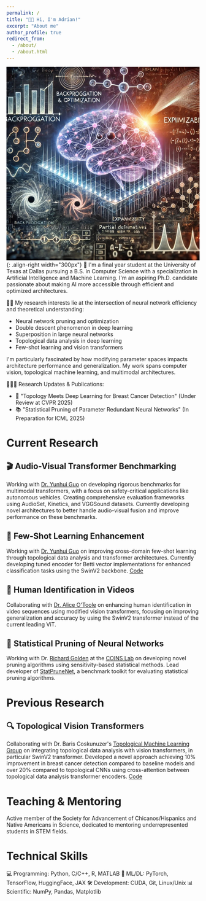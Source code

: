 ```yaml
---
permalink: /
title: "👋🏼 Hi, I'm Adrian!"
excerpt: "About me"
author_profile: true
redirect_from: 
  - /about/
  - /about.html
---
```


![My Research Interests](/images/io.jpeg){: .align-right width="300px"}
📖 I'm a final year student at the University of Texas at Dallas pursuing a B.S. in Computer Science with a specialization in Artificial Intelligence and Machine Learning. I'm an aspiring Ph.D. candidate passionate about making AI more accessible through efficient and optimized architectures.

🕵🏼 My research interests lie at the intersection of neural network efficiency and theoretical understanding:
- Neural network pruning and optimization
- Double descent phenomenon in deep learning
- Superposition in large neural networks
- Topological data analysis in deep learning
- Few-shot learning and vision transformers

I'm particularly fascinated by how modifying parameter spaces impacts architecture performance and generalization. My work spans computer vision, topological machine learning, and multimodal architectures.

👨🏽‍💻 Research Updates & Publications:
- 📝 "Topology Meets Deep Learning for Breast Cancer Detection" (Under Review at CVPR 2025)
- 📚 "Statistical Pruning of Parameter Redundant Neural Networks" (In Preparation for ICML 2025)

# Current Research

## 🎬 Audio-Visual Transformer Benchmarking
Working with [Dr. Yunhui Guo](https://yunhuiguo.github.io/) on developing rigorous benchmarks for multimodal transformers, with a focus on safety-critical applications like autonomous vehicles. Creating comprehensive evaluation frameworks using AudioSet, Kinetics, and VGGSound datasets. Currently developing novel architectures to better handle audio-visual fusion and improve performance on these benchmarks.

## 🎯 Few-Shot Learning Enhancement
Working with [Dr. Yunhui Guo](https://yunhuiguo.github.io/) on improving cross-domain few-shot learning through topological data analysis and transformer architectures. Currently developing tuned encoder for Betti vector implementations for enhanced classification tasks using the SwinV2 backbone. [Code](https://github.com/axr2718/TopoFewShot)

## 🎥 Human Identification in Videos
Collaborating with [Dr. Alice O'Toole](https://labs.utdallas.edu/facelab/) on enhancing human identification in video sequences using modified vision transformers, focusing on improving generalization and accuracy by using the SwinV2 transformer instead of the current leading ViT.

## 🧮 Statistical Pruning of Neural Networks
Working with Dr. [Richard Golden](https://personal.utdallas.edu/~golden/) at the [COINS Lab](https://labs.utdallas.edu/coinslab/) on developing novel pruning algorithms using sensitivity-based statistical methods. Lead developer of [StatPruneNet](https://github.com/coinslab/StatPruneNet/tree/main), a benchmark toolkit for evaluating statistical pruning algorithms.

# Previous Research
## 🔍 Topological Vision Transformers
Collaborating with Dr. Baris Coskunuzer's [Topological Machine Learning Group](https://sites.google.com/view/topo-ml) on integrating topological data analysis with vision transformers, in particular SwinV2 transformer. Developed a novel approach achieving 10% improvement in breast cancer detection compared to baseline models and over 20% compared to topological CNNs using cross-attention between topological data analysis transformer encoders. [Code](https://github.com/axr2718/TopoVT)

# Teaching & Mentoring
Active member of the Society for Advancement of Chicanos/Hispanics and Native Americans in Science, dedicated to mentoring underrepresented students in STEM fields.

# Technical Skills
💻 Programming: Python, C/C++, R, MATLAB
🤖 ML/DL: PyTorch, TensorFlow, HuggingFace, JAX
🛠️ Development: CUDA, Git, Linux/Unix
📊 Scientific: NumPy, Pandas, Matplotlib
